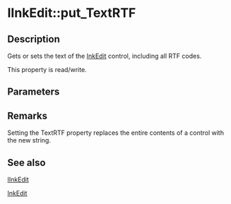 # IInkEdit::put_TextRTF

## Description

Gets or sets the text of the [InkEdit](https://learn.microsoft.com/windows/desktop/tablet/inkedit-control) control, including all RTF codes.

This property is read/write.

## Parameters

## Remarks

Setting the TextRTF property replaces the entire contents of a control with the new string.

## See also

[IInkEdit](https://learn.microsoft.com/windows/win32/api/inked/nn-inked-iinkedit)

[InkEdit](https://learn.microsoft.com/windows/desktop/tablet/inkedit-control-reference)